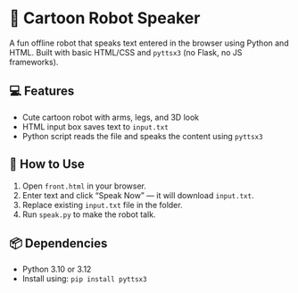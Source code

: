 # 🤖 Cartoon Robot Speaker

A fun offline robot that speaks text entered in the browser using Python and HTML. Built with basic HTML/CSS and `pyttsx3` (no Flask, no JS frameworks).

## 💻 Features

- Cute cartoon robot with arms, legs, and 3D look
- HTML input box saves text to `input.txt`
- Python script reads the file and speaks the content using `pyttsx3`

## 🚀 How to Use

1. Open `front.html` in your browser.
2. Enter text and click “Speak Now” — it will download `input.txt`.
3. Replace existing `input.txt` file in the folder.
4. Run `speak.py` to make the robot talk.

## 📦 Dependencies

- Python 3.10 or 3.12
- Install using: `pip install pyttsx3`
